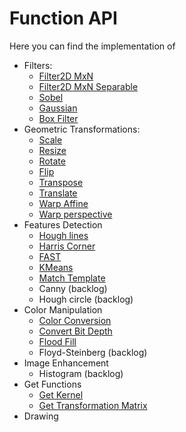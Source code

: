 # Function API

Here you can find the implementation of
* Filters:
    * [Filter2D MxN](./Filters/Filter2D)
    * [Filter2D MxN Separable](./Filters/SepFilter2D)
    * [Sobel](./Filters/Sobel)
    * [Gaussian](./Filters/Gaussian)
    * [Box Filter](./Filters/BoxFilter)
* Geometric Transformations:
    * [Scale](./Geometric%20Transformations/Scale)
    * [Resize](./Geometric%20Transformations/Resize)
    * [Rotate](./Geometric%20Transformations/Rotate)
    * [Flip](./Geometric%20Transformations/Flip)
    * [Transpose](./Geometric%20Transformations/Transpose)
    * [Translate](./Geometric%20Transformations/Translate)
    * [Warp Affine](./Geometric%20Transformations/WarpAffine)
    * [Warp perspective](./Geometric%20Transformations/WarpPerspective)
* Features Detection
    * [Hough lines](./Features%20Detection/HoughLines)
    * [Harris Corner](./Features%20Detection/HarrisCorner)
    * [FAST](./Features%20Detection/FAST)
    * [KMeans](./Features%20Detection/KMeans)
    * [Match Template](./Features%20Detection/MatchTemplate)
    * Canny (backlog)
    * Hough circle (backlog)
* Color Manipulation
    * [Color Conversion](./Color%20Manipulation/ColorConvert)
    * [Convert Bit Depth](./Color%20Manipulation/ConvertBitDepth)
    * [Flood Fill](./Color%20Manipulation/FloodFill)
    * Floyd-Steinberg (backlog)
* Image Enhancement
    * Histogram (backlog)
* Get Functions
    * [Get Kernel](./Get%20functions/Get%20Kernel)
    * [Get Transformation Matrix](./Get%20functions/Get%20Transformation%20Matrix)
* Drawing
    

